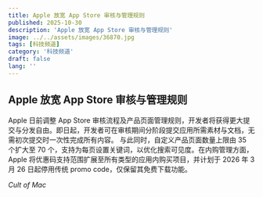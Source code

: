 ```yaml
---
title: Apple 放宽 App Store 审核与管理规则
published: 2025-10-30
description: 'Apple 放宽 App Store 审核与管理规则'
image: ../../assets/images/36870.jpg
tags: [科技频道]
category: '科技频道'
draft: false
lang: ''
---
```


## Apple 放宽 App Store 审核与管理规则

Apple 日前调整 App Store 审核流程及产品页面管理规则，开发者将获得更大提交与分发自由。即日起，开发者可在审核期间分阶段提交应用所需素材与文档，无需初次提交时一次性完成所有内容。
与此同时，自定义产品页面数量上限由 35 个扩大至 70 个，支持为每页设置关键词，以优化搜索可见度。在内购管理方面，Apple 将优惠码支持范围扩展至所有类型的应用内购买项目，并计划于 2026 年 3 月 26 日起停用传统 promo code，仅保留其免费下载功能。

*Cult of Mac*
